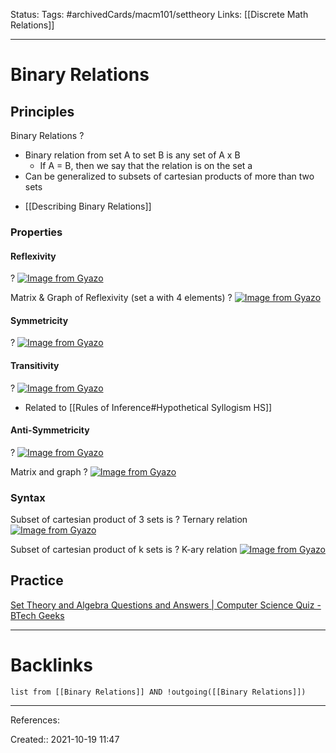 Status: 
Tags: #archivedCards/macm101/settheory
Links: [[Discrete Math Relations]]
___
# Binary Relations

## Principles

Binary Relations
?
- Binary relation from set A to set B is any set of A x B
	- If A = B, then we say that the relation is on the set a
- Can be generalized to subsets of cartesian products of more than two sets
<!--SR:!2021-12-09,3,156-->

- [[Describing Binary Relations]]

### Properties

#### Reflexivity
?
[![Image from Gyazo](https://i.gyazo.com/0e879c564aefb28f57a48b3c93ea26b4.png)](https://gyazo.com/0e879c564aefb28f57a48b3c93ea26b4)
<!--SR:!2021-12-19,12,250-->

Matrix & Graph of Reflexivity (set a with 4 elements)
?
[![Image from Gyazo](https://i.gyazo.com/ebb70818a9e20ba24b140f56c2dbf63a.png)](https://gyazo.com/ebb70818a9e20ba24b140f56c2dbf63a)
<!--SR:!2021-12-21,38,250-->

#### Symmetricity
?
[![Image from Gyazo](https://i.gyazo.com/378c2c39f09b7fffc6683102430f60a0.png)](https://gyazo.com/378c2c39f09b7fffc6683102430f60a0)
<!--SR:!2022-01-23,48,232-->

#### Transitivity
?
[![Image from Gyazo](https://i.gyazo.com/aa79dfef1632e5b62e5ffb6162105f27.png)](https://gyazo.com/aa79dfef1632e5b62e5ffb6162105f27)
- Related to [[Rules of Inference#Hypothetical Syllogism HS]]
<!--SR:!2022-02-04,61,232-->

#### Anti-Symmetricity
?
[![Image from Gyazo](https://i.gyazo.com/aeb875024cdbc85d108bbbe0d1276087.png)](https://gyazo.com/aeb875024cdbc85d108bbbe0d1276087)
<!--SR:!2021-12-24,36,274-->

Matrix and graph
?
[![Image from Gyazo](https://i.gyazo.com/f908b10ca1f6f409c08783b216250471.png)](https://gyazo.com/f908b10ca1f6f409c08783b216250471)
<!--SR:!2022-01-04,47,270-->

### Syntax

Subset of cartesian product of 3 sets is
?
Ternary relation
[![Image from Gyazo](https://i.gyazo.com/7842eafc73d7f7c678782a68c9b63542.png)](https://gyazo.com/7842eafc73d7f7c678782a68c9b63542)
<!--SR:!2022-01-26,51,232-->

Subset of cartesian product of k sets is
?
K-ary relation
[![Image from Gyazo](https://i.gyazo.com/6b794d8af72126c3f614566c813a1256.png)](https://gyazo.com/6b794d8af72126c3f614566c813a1256)
## Practice
[Set Theory and Algebra Questions and Answers | Computer Science Quiz - BTech Geeks](https://btechgeeks.com/computer-science-set-theory-and-algebra-questions-and-answers/)
<!--SR:!2021-12-12,6,192-->

___
# Backlinks
```dataview
list from [[Binary Relations]] AND !outgoing([[Binary Relations]])
```
___
References:

Created:: 2021-10-19 11:47
